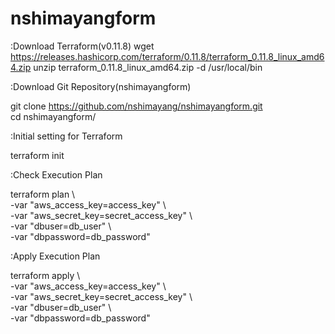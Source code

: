 # nshimayangform
:Download Terraform(v0.11.8)
wget https://releases.hashicorp.com/terraform/0.11.8/terraform_0.11.8_linux_amd64.zip
unzip terraform_0.11.8_linux_amd64.zip -d /usr/local/bin

:Download Git Repository(nshimayangform)

git clone https://github.com/nshimayang/nshimayangform.git  
cd nshimayangform/

:Initial setting for Terraform

terraform init

:Check Execution Plan

terraform plan \  
 -var "aws_access_key=access_key"  \  
 -var "aws_secret_key=secret_access_key" \  
 -var "dbuser=db_user" \  
 -var "dbpassword=db_password" 

:Apply Execution Plan

terraform apply \  
 -var "aws_access_key=access_key"  \  
 -var "aws_secret_key=secret_access_key" \  
 -var "dbuser=db_user" \  
 -var "dbpassword=db_password" 
